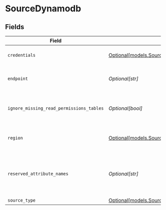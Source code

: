 # SourceDynamodb


## Fields

| Field                                                                                      | Type                                                                                       | Required                                                                                   | Description                                                                                | Example                                                                                    |
| ------------------------------------------------------------------------------------------ | ------------------------------------------------------------------------------------------ | ------------------------------------------------------------------------------------------ | ------------------------------------------------------------------------------------------ | ------------------------------------------------------------------------------------------ |
| `credentials`                                                                              | [Optional[models.SourceDynamodbCredentials]](../models/sourcedynamodbcredentials.md)       | :heavy_minus_sign:                                                                         | Credentials for the service                                                                |                                                                                            |
| `endpoint`                                                                                 | *Optional[str]*                                                                            | :heavy_minus_sign:                                                                         | the URL of the Dynamodb database                                                           | https://{aws_dynamo_db_url}.com                                                            |
| `ignore_missing_read_permissions_tables`                                                   | *Optional[bool]*                                                                           | :heavy_minus_sign:                                                                         | Ignore tables with missing scan/read permissions                                           |                                                                                            |
| `region`                                                                                   | [Optional[models.SourceDynamodbDynamodbRegion]](../models/sourcedynamodbdynamodbregion.md) | :heavy_minus_sign:                                                                         | The region of the Dynamodb database                                                        |                                                                                            |
| `reserved_attribute_names`                                                                 | *Optional[str]*                                                                            | :heavy_minus_sign:                                                                         | Comma separated reserved attribute names present in your tables                            | name, field_name, field-name                                                               |
| `source_type`                                                                              | [Optional[models.SourceDynamodbDynamodb]](../models/sourcedynamodbdynamodb.md)             | :heavy_minus_sign:                                                                         | N/A                                                                                        |                                                                                            |